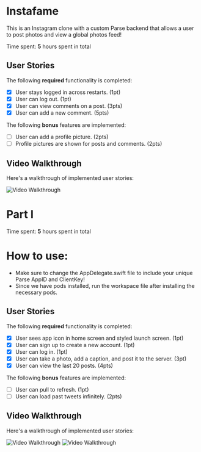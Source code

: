 # Instafame
This is an Instagram clone with a custom Parse backend that allows a user to post photos and view a global photos feed!

Time spent: **5** hours spent in total

## User Stories

The following **required** functionality is completed:

- [X] User stays logged in across restarts. (1pt)
- [X] User can log out. (1pt)
- [X] User can view comments on a post. (3pts)
- [X] User can add a new comment. (5pts)

The following **bonus** features are implemented:

- [ ] User can add a profile picture. (2pts)
- [ ] Profile pictures are shown for posts and comments. (2pts)

## Video Walkthrough

Here's a walkthrough of implemented user stories:

<img src='http://g.recordit.co/TcWzkIMQdk.gif' title='Video Walkthrough' width='' alt='Video Walkthrough' />


# Part I
Time spent: **5** hours spent in total

# How to use:
- Make sure to change the AppDelegate.swift file to include your unique Parse AppID and ClientKey!
- Since we have pods installed, run the workspace file after installing the necessary pods.

## User Stories

The following **required** functionality is completed:

- [x] User sees app icon in home screen and styled launch screen. (1pt)
- [x] User can sign up to create a new account. (1pt)
- [x] User can log in. (1pt)
- [x] User can take a photo, add a caption, and post it to the server. (3pt)
- [x] User can view the last 20 posts. (4pts)

The following **bonus** features are implemented:

- [ ] User can pull to refresh. (1pt)
- [ ] User can load past tweets infinitely. (2pts)

## Video Walkthrough

Here's a walkthrough of implemented user stories:

<img src='http://g.recordit.co/DE7P2qRC7R.gif' title='Video Walkthrough' width='' alt='Video Walkthrough' />

<img src='http://g.recordit.co/uvsFYilwne.gif' title='Video Walkthrough' width='' alt='Video Walkthrough' />
